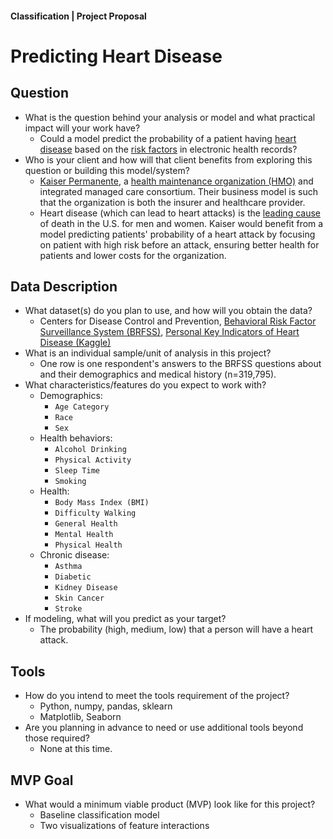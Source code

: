 #### Classification | Project Proposal

# Predicting Heart Disease   

## Question
* What is the question behind your analysis or model and what practical impact will your work have?
    * Could a model predict the probability of a patient having [heart disease](https://medlineplus.gov/hearthealthtests.html) based on the [risk factors](https://www.cdc.gov/HeartDisease/risk_factors.htm) in electronic health records?  
* Who is your client and how will that client benefits from exploring this question or building this model/system?
    * [Kaiser Permanente](https://healthy.kaiserpermanente.org/front-door), a [health maintenance organization (HMO)](https://www.investopedia.com/terms/h/hmo.asp) and integrated managed care consortium. Their business model is such that the organization is both the insurer and healthcare provider. 
    * Heart disease (which can lead to heart attacks) is the [leading cause](https://www.cdc.gov/heartdisease/facts.htm) of death in the U.S. for men and women. Kaiser would benefit from a model predicting patients' probability of a heart attack by focusing on patient with high risk before an attack, ensuring better health for patients and lower costs for the organization. 

## Data Description
* What dataset(s) do you plan to use, and how will you obtain the data? 
    * Centers for Disease Control and Prevention, [Behavioral Risk Factor Surveillance System (BRFSS)](https://www.cdc.gov/brfss/index.html), [Personal Key Indicators of Heart Disease (Kaggle)](https://www.kaggle.com/datasets/kamilpytlak/personal-key-indicators-of-heart-disease)
* What is an individual sample/unit of analysis in this project?
    * One row is one respondent's answers to the BRFSS questions about and their demographics and medical history (n=319,795).  
* What characteristics/features do you expect to work with?
    * Demographics:
        - `Age Category`
        - `Race`
        - `Sex`
    * Health behaviors:
        - `Alcohol Drinking`
        - `Physical Activity`
        - `Sleep Time` 
        - `Smoking`
    * Health:
        - `Body Mass Index (BMI)`
        - `Difficulty Walking`
        - `General Health`
        - `Mental Health`
        - `Physical Health`
    * Chronic disease:
        - `Asthma`
        - `Diabetic`
        - `Kidney Disease`
        - `Skin Cancer` 
        - `Stroke`
* If modeling, what will you predict as your target?
    * The probability (high, medium, low) that a person will have a heart attack. 
    
## Tools
* How do you intend to meet the tools requirement of the project?
    * Python, numpy, pandas, sklearn
    * Matplotlib, Seaborn
* Are you planning in advance to need or use additional tools beyond those required?
    * None at this time.

## MVP Goal
* What would a minimum viable product (MVP) look like for this project?
    * Baseline classification model 
    * Two visualizations of feature interactions